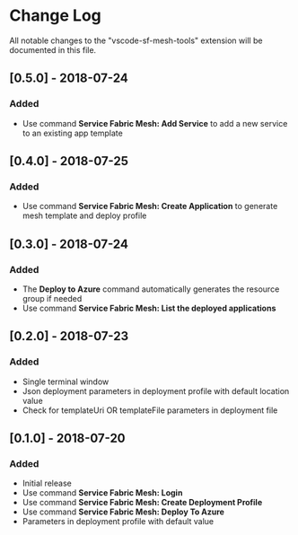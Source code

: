 # Change Log
All notable changes to the "vscode-sf-mesh-tools" extension will be documented in this file.

## [0.5.0] - 2018-07-24
### Added
- Use command **Service Fabric Mesh: Add Service** to add a new service to an existing app template

## [0.4.0] - 2018-07-25
### Added
- Use command **Service Fabric Mesh: Create Application** to generate mesh template and deploy profile

## [0.3.0] - 2018-07-24
### Added
- The **Deploy to Azure** command automatically generates the resource group if needed
- Use command **Service Fabric Mesh: List the deployed applications**

## [0.2.0] - 2018-07-23
### Added
- Single terminal window
- Json deployment parameters in deployment profile with default location value
- Check for templateUri OR templateFile parameters in deployment file

## [0.1.0] - 2018-07-20
### Added
- Initial release
- Use command **Service Fabric Mesh: Login**
- Use command **Service Fabric Mesh: Create Deployment Profile**
- Use command **Service Fabric Mesh: Deploy To Azure**
- Parameters in deployment profile with default value